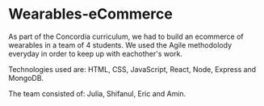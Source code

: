 # Wearables-eCommerce

As part of the Concordia curriculum, we had to build an ecommerce of wearables in a team of 4 students. We used the Agile methodolody everyday in order to keep up with eachother's work.

Technologies used are: HTML, CSS, JavaScript, React, Node, Express and MongoDB.

The team consisted of: Julia, Shifanul, Eric and Amin.